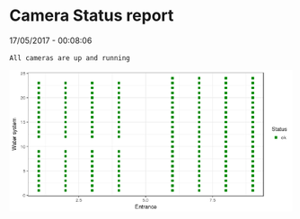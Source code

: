 Camera Status report
================
17/05/2017 - 00:08:06

    All cameras are up and running

![](camreport_files/figure-markdown_github/unnamed-chunk-2-1.png)
